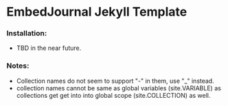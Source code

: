 EmbedJournal Jekyll Template
============================

### Installation:

* TBD in the near future.

### Notes:

* Collection names do not seem to support "-" in them, use "_" instead.
* collection names cannot be same as global variables (site.VARIABLE) as collections get get into into global scope (site.COLLECTION) as well.
